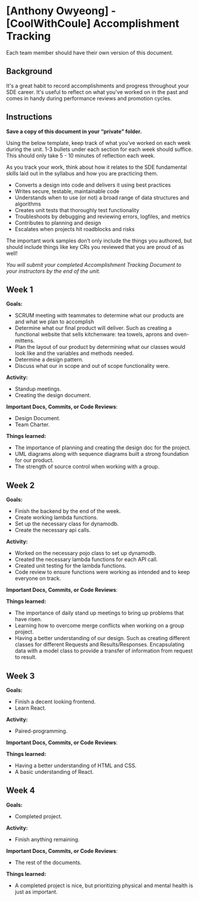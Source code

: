 # [Anthony Owyeong] - [CoolWithCoule] Accomplishment Tracking

Each team member should have their own version of this document.

## Background

It's a great habit to record accomplishments and progress throughout your SDE
career. It's useful to reflect on what you've worked on in the past and comes in
handy during performance reviews and promotion cycles.

## Instructions

**Save a copy of this document in your “private” folder.**

Using the below template, keep track of what you’ve worked on each week during
the unit. 1-3 bullets under each section for each week should suffice. This
should only take 5 - 10 minutes of reflection each week.

As you track your work, think about how it relates to the SDE fundamental skills
laid out in the syllabus and how you are practicing them.

* Converts a design into code and delivers it using best practices
* Writes secure, testable, maintainable code
* Understands when to use (or not) a broad range of data structures and
  algorithms
* Creates unit tests that thoroughly test functionality
* Troubleshoots by debugging and reviewing errors, logfiles, and metrics
* Contributes to planning and design
* Escalates when projects hit roadblocks and risks

The important work samples don’t only include the things you authored, but
should include things like key CRs you reviewed that you are proud of as well!

_You will submit your completed Accomplishment Tracking Document to your
instructors by the end of the unit._

## Week 1

**Goals:**
- SCRUM meeting with teammates to determine what our products are and what we plan to accomplish
- Determine what our final product will deliver. Such as creating a functional website that sells kitchenware: tea towels, aprons and oven-mittens.
- Plan the layout of our product by determining what our classes would look like and the variables and methods needed.
- Determine a design pattern.
- Discuss what our in scope and out of scope functionality were.


**Activity:**
- Standup meetings.
- Creating the design document.


**Important Docs, Commits, or Code Reviews**:
- Design Document.
- Team Charter.


**Things learned:**
- The importance of planning and creating the design doc for the project. 
- UML diagrams along with sequence diagrams built a strong foundation for our product.
- The strength of source control when working with a group.


## Week 2

**Goals:**
- Finish the backend by the end of the week.
- Create working lambda functions.
- Set up the necessary class for dynamodb.
- Create the necessary api calls.

**Activity:**
- Worked on the necessary pojo class to set up dynamodb.
- Created the necessary lambda functions for each API call.
- Created unit testing for the lambda functions.
- Code review to ensure functions were working as intended and to keep everyone on track.


**Important Docs, Commits, or Code Reviews**:

**Things learned:**
- The importance of daily stand up meetings to bring up problems that have risen.
- Learning how to overcome merge conflicts when working on a group project.
- Having a better understanding of our design. Such as creating different classes for different Requests and Results/Responses. Encapsulating data with a model class to provide a transfer of information from request to result.

## Week 3

**Goals:**
- Finish a decent looking frontend.
- Learn React.


**Activity:**
- Paired-programming.

**Important Docs, Commits, or Code Reviews**:

**Things learned:**
- Having a better understanding of HTML and CSS.
- A basic understanding of React.


## Week 4

**Goals:**
- Completed project.

**Activity:**
- Finish anything remaining.

**Important Docs, Commits, or Code Reviews**:
- The rest of the documents.

**Things learned:**
- A completed project is nice, but prioritizing physical and mental health is just as important.


